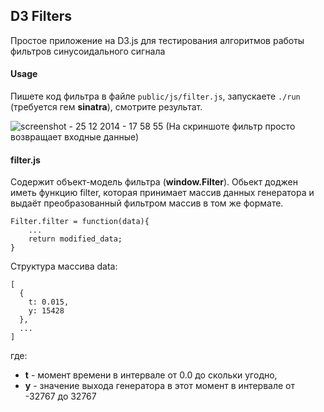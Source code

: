 ## D3 Filters

Простое приложение на D3.js для тестирования алгоритмов работы фильтров синусоидального сигнала

#### Usage

Пишете код фильтра в файле `public/js/filter.js`, запускаете `./run` (требуется гем **sinatra**), смотрите результат.

![screenshot - 25 12 2014 - 17 58 55](https://cloud.githubusercontent.com/assets/5035283/5554340/5eaeb0b0-8c60-11e4-9c16-f02b9ade8909.png)
(На скриншоте фильтр просто возвращает входные данные)

#### filter.js

Содержит объект-модель фильтра (**window.Filter**). Обьект доджен иметь функцию filter, которая принимает массив данных генератора и выдаёт преобразованный фильтром массив в том же формате.

    Filter.filter = function(data){
        ...
        return modified_data;
    }

Структура массива data:

    [
      {
        t: 0.015,
        y: 15428
      },
      ...
    ]

где:

- **t** - момент времени в интервале от 0.0 до скольки угодно,
- **y** - значение выхода генератора в этот момент в интервале от -32767 до 32767
